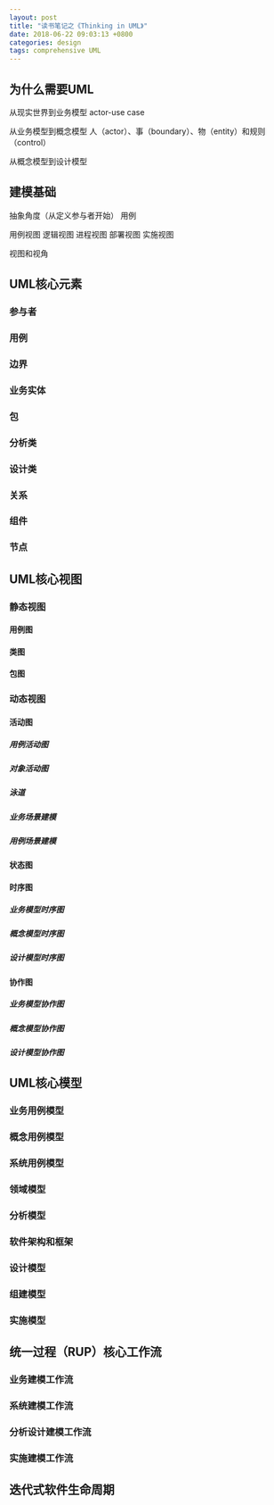 ```yaml
---
layout: post
title: "读书笔记之《Thinking in UML》"
date: 2018-06-22 09:03:13 +0800
categories: design
tags: comprehensive UML
---
```


## 为什么需要UML
从现实世界到业务模型
actor-use case

从业务模型到概念模型
人（actor）、事（boundary）、物（entity）和规则（control）

从概念模型到设计模型

## 建模基础
抽象角度（从定义参与者开始）
用例

用例视图
逻辑视图
进程视图
部署视图
实施视图

视图和视角

## UML核心元素
### 参与者
### 用例
### 边界
### 业务实体
### 包
### 分析类
### 设计类
### 关系
### 组件
### 节点

## UML核心视图

### 静态视图
#### 用例图
#### 类图
#### 包图

### 动态视图
#### 活动图
##### 用例活动图
##### 对象活动图
##### 泳道
##### 业务场景建模
##### 用例场景建模
#### 状态图
#### 时序图
##### 业务模型时序图
##### 概念模型时序图
##### 设计模型时序图
#### 协作图
##### 业务模型协作图
##### 概念模型协作图
##### 设计模型协作图

## UML核心模型
### 业务用例模型
### 概念用例模型
### 系统用例模型
### 领域模型
### 分析模型
### 软件架构和框架
### 设计模型
### 组建模型
### 实施模型

## 统一过程（RUP）核心工作流
### 业务建模工作流
### 系统建模工作流
### 分析设计建模工作流
### 实施建模工作流

## 迭代式软件生命周期



